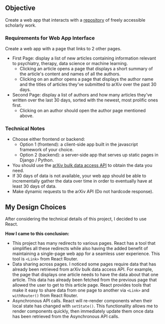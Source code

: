 ## Objective
Create a web app that interacts with a [repository](https://arxiv.org) of freely accessible scholarly work.

### Requirements for Web App Interface
Create a web app with a page that links to 2 other pages.
* First Page: display a list of new articles containing information relevant to psychiatry, therapy, data science or machine learning.
  * Clicking an article opens a page that displays a short summary of the article's content and names of all the authors.
  * Clicking on an author opens a page that displays the author name and the titles of articles they've submitted to arXiv over the past 30 days.
* Second Page: display a list of authors and how many articles they’ve written over the last 30 days, sorted with the newest, most prolific ones first.
  * Clicking on an author should open the author page mentioned above.

### Technical Notes
* Choose either frontend or backend:
  * Option 1 (frontend): a client-side app built in the javascript framework of your choice.
  * Option 2 (backend): a server-side app that serves up static pages in Django / Python.
* You should use the [arXiv bulk data access API](https://arxiv.org/help/bulk_data) to obtain the data you need.
* If 30 days of data is not available, your web app should be able to incrementally gather the data over time in order to eventually have at least 30 days of data.
*  Make dynamic requests to the arXiv API (Do not hardcode response).


## My Design Choices
After considering the technical details of this project, I decided to use React.

__How I came to this conclusion:__
- This project has many redirects to various pages. React has a tool that simplifies all these redirects while also having the added benefit of maintaining a single-page web app for a seamless user experience. This tool is `<Link>` from React Router.
- Data sharing across pages. I noticed some pages require data that has already been retrieved from arXiv bulk data access API. For example, the page that displays one article needs to have the data about that one article. This data has already been fetched from the previous page that allowed the user to get to this article page. React provides tools that make it easy to share data from one page to another via `<Link>` and `withRouter()` from React Router.
- Asynchronous API calls. React will re-render components when their local state has changed with `setState()`. This functionality allows me to render components quickly, then immediately update them once data has been retrieved from the Asynchronous API calls.
